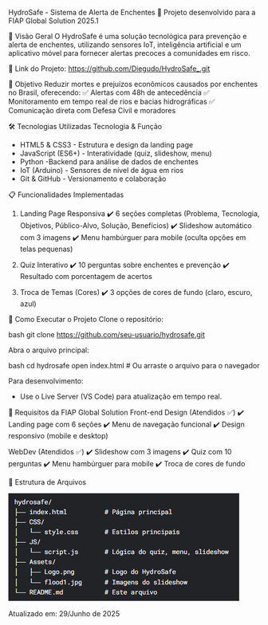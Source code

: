 HydroSafe - Sistema de Alerta de Enchentes
🚀 Projeto desenvolvido para a FIAP Global Solution 2025.1

📌 Visão Geral
O HydroSafe é uma solução tecnológica para prevenção e alerta de enchentes, utilizando sensores IoT, inteligência artificial e um aplicativo móvel para fornecer alertas precoces a comunidades em risco.

🔗 Link do Projeto: https://github.com/Diegudo/HydroSafe_.git

🎯 Objetivo
Reduzir mortes e prejuízos econômicos causados por enchentes no Brasil, oferecendo:
✅ Alertas com 48h de antecedência
✅ Monitoramento em tempo real de rios e bacias hidrográficas
✅ Comunicação direta com Defesa Civil e moradores

🛠 Tecnologias Utilizadas
Tecnologia	& Função
- HTML5 & CSS3	- Estrutura e design da landing page
- JavaScript (ES6+)	- Interatividade (quiz, slideshow, menu)
- Python	-Backend para análise de dados de enchentes
- IoT (Arduino)	- Sensores de nível de água em rios
- Git & GitHub	- Versionamento e colaboração

📋 Funcionalidades Implementadas
1. Landing Page Responsiva
✔️ 6 seções completas (Problema, Tecnologia, Objetivos, Público-Alvo, Solução, Benefícios)
✔️ Slideshow automático com 3 imagens
✔️ Menu hambúrguer para mobile (oculta opções em telas pequenas)

2. Quiz Interativo
✔️ 10 perguntas sobre enchentes e prevenção
✔️ Resultado com porcentagem de acertos

3. Troca de Temas (Cores)
✔️ 3 opções de cores de fundo (claro, escuro, azul)

🚀 Como Executar o Projeto
Clone o repositório:

bash
git clone https://github.com/seu-usuario/hydrosafe.git

Abra o arquivo principal:

bash
cd hydrosafe
open index.html  # Ou arraste o arquivo para o navegador


Para desenvolvimento:
 - Use o Live Server (VS Code) para atualização em tempo real.

📌 Requisitos da FIAP Global Solution
Front-end Design (Atendidos ✅)
✔️ Landing page com 6 seções
✔️ Menu de navegação funcional
✔️ Design responsivo (mobile e desktop)

WebDev (Atendidos ✅)
✔️ Slideshow com 3 imagens
✔️ Quiz com 10 perguntas
✔️ Menu hambúrguer para mobile
✔️ Troca de cores de fundo

📌 Estrutura de Arquivos

![alt text](image.png)

Atualizado em: 29/Junho de 2025
